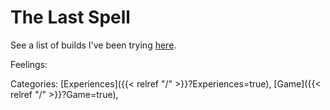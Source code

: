 # The Last Spell

See a list of builds I've been trying
[here](https://docs.google.com/spreadsheets/d/13US-cBIVxUAL-1zVdOoe4KIK1wlPFvaP9MbOxc6o0XQ/edit?usp=sharing).

Feelings:

Categories: [Experiences]({{< relref "/" >}}?Experiences=true),
[Game]({{< relref "/" >}}?Game=true),
